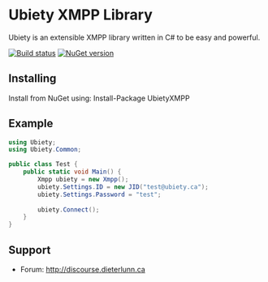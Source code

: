 Ubiety XMPP Library
===================

Ubiety is an extensible XMPP library written in C# to be easy and powerful.

[![Build status](https://ci.appveyor.com/api/projects/status/3b7lbwih7rgmsc7a?svg=true)](https://ci.appveyor.com/project/coder2000/xmpp)
[![NuGet version](https://badge.fury.io/nu/UbietyXMPP.svg)](http://badge.fury.io/nu/UbietyXMPP)

Installing
----------

Install from NuGet using: Install-Package UbietyXMPP

Example
-------

```c#
using Ubiety;
using Ubiety.Common;

public class Test {
    public static void Main() {
        Xmpp ubiety = new Xmpp();
        ubiety.Settings.ID = new JID("test@ubiety.ca");
        ubiety.Settings.Password = "test";
        
        ubiety.Connect();
    }
}
```

Support
-------

* Forum: <http://discourse.dieterlunn.ca>
